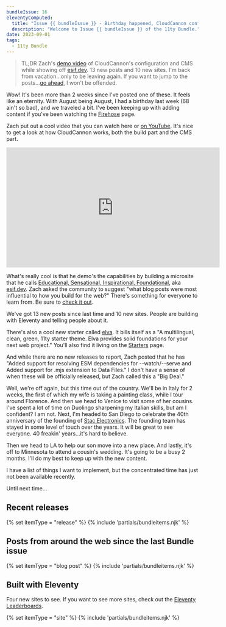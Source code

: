 ```yaml
---
bundleIssue: 16
eleventyComputed:
  title: "Issue {{ bundleIssue }} - Birthday happened, CloudCannon config & CMS, esif.dev, 13 new posts, 10 new sites, a new starter, and more vacation"
  description: "Welcome to Issue {{ bundleIssue }} of the 11ty Bundle."
date: 2023-09-01
tags:
  - 11ty Bundle
---
```


> TL;DR Zach's [demo video](https://www.youtube.com/watch?v=yXcxvBJuULU) of CloudCannon's configuration and CMS while showing off [esif.dev](https://esif.dev/). 13 new posts and 10 new sites. I'm back from vacation...only to be leaving again. If you want to jump to the posts...[go ahead](#newposts), I won't be offended.

Wow! It's been more than 2 weeks since I've posted one of these. It feels like an eternity. With August being August, I had a birthday last week (68 ain't so bad), and we traveled a bit. I've been keeping up with adding content if you've been watching the [Firehose](/firehose/) page.

Zach put out a cool video that you can watch here or [on YouTube](https://www.youtube.com/watch?v=yXcxvBJuULU). It's nice to get a look at how CloudCannon works, both the build part and the CMS part.

<iframe style="display:block; margin:0 auto 1em auto;" width="560" height="315" src="https://www.youtube.com/embed/yXcxvBJuULU?si=7Do5I9l4vwA0OL-f" title="YouTube video player" frameborder="0" allow="accelerometer; autoplay; clipboard-write; encrypted-media; gyroscope; picture-in-picture; web-share" allowfullscreen></iframe>

What's really cool is that he demo's the capabilities by building a microsite that he calls [Educational, Sensational, Inspirational, Foundational](https://esif.dev/), aka [esif.dev](https://esif.dev/). Zach asked the community to suggest "what blog posts were most influential to how you build for the web?" There's something for everyone to learn from. Be sure to [check it out](https://esif.dev/).

We've got 13 new posts since last time and 10 new sites. People are building with Eleventy and telling people about it.

There's also a cool new starter called [elva](https://github.com/scottsweb/elva). It bills itself as a "A multilingual, clean, green, 11ty starter theme. Elva provides solid foundations for your next web project." You'll also find it living on the [Starters](/starters/) page.

And while there are no new releases to report, Zach posted that he has "Added support for resolving ESM dependencies for --watch/--serve and Added support for .mjs extension to Data Files." I don't have a sense of when these will be officially released, but Zach called this a "Big Deal."

Well, we're off again, but this time out of the country. We'll be in Italy for 2 weeks, the first of which my wife is taking a painting class, while I tour around Florence. And then we head to Venice to visit some of her cousins. I've spent a lot of time on Duolingo sharpening my Italian skills, but am I confident? I am not. Next, I'm headed to San Diego to celebrate the 40th anniversary of the founding of [Stac Electronics](https://en.wikipedia.org/wiki/Stac_Electronics). The founding team has stayed in some level of touch over the years. It will be great to see everyone. 40 freakin' years...it's hard to believe.

Then we head to LA to help our son move into a new place. And lastly, it's off to Minnesota to attend a cousin's wedding. It's going to be a busy 2 months. I'll do my best to keep up with the new content.

I have a list of things I want to implement, but the concentrated time has just not been available recently.

Until next time...

<div id="releases"></div>

## Recent releases

{% set itemType = "release" %}
{% include 'partials/bundleitems.njk' %}

<div id="newposts"></div>

## Posts from around the web since the last Bundle issue

{% set itemType = "blog post" %}
{% include 'partials/bundleitems.njk' %}

<div id="sites"></div>

## Built with Eleventy

Four new sites to see. If you want to see more sites, check out the [Eleventy Leaderboards](https://www.11ty.dev/speedlify/).

{% set itemType = "site" %}
{% include 'partials/bundleitems.njk' %}
